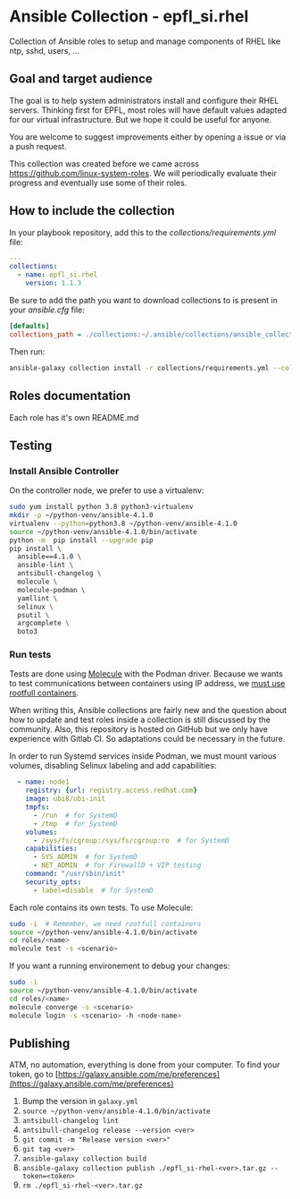 # Ansible Collection - epfl_si.rhel

Collection of Ansible roles to setup and manage components of RHEL like ntp, sshd, users, ...


## Goal and target audience

The goal is to help system administrators install and configure their RHEL servers. Thinking first for EPFL, most roles will have default values adapted for our virtual infrastructure. But we hope it could be useful for anyone.

You are welcome to suggest improvements either by opening a issue or via a push request.

This collection was created before we came across https://github.com/linux-system-roles. We will periodically evaluate their progress and eventually use some of their roles.


## How to include the collection

In your playbook repository, add this to the *collections/requirements.yml* file:

```yaml
---
collections:
  - name: epfl_si.rhel
    version: 1.1.3
```

Be sure to add the path you want to download collections to is present in your *ansible.cfg* file:

```ini
[defaults]
collections_path = ./collections:~/.ansible/collections/ansible_collections
```

Then run:

```bash
ansible-galaxy collection install -r collections/requirements.yml --collections-path ./collections
```

## Roles documentation

Each role has it's own README.md


## Testing

### Install Ansible Controller

On the controller node, we prefer to use a virtualenv:

```bash
sudo yum install python 3.8 python3-virtualenv
mkdir -p ~/python-venv/ansible-4.1.0
virtualenv --python=python3.8 ~/python-venv/ansible-4.1.0
source ~/python-venv/ansible-4.1.0/bin/activate
python -m  pip install --upgrade pip
pip install \
  ansible==4.1.0 \
  ansible-lint \
  antsibull-changelog \
  molecule \
  molecule-podman \
  yamllint \
  selinux \
  psutil \
  argcomplete \
  boto3
```


### Run tests

Tests are done using [Molecule](https://molecule.readthedocs.io) with the Podman driver. Because we wants to test communications between containers using IP address, we [must use rootfull containers](https://www.redhat.com/sysadmin/container-networking-podman).

When writing this, Ansible collections are fairly new and the question about how to update and test roles inside a collection is still discussed by the community. Also, this repository is hosted on GitHub but we only have experience with Gitlab CI. So adaptations could be necessary in the future.

In order to run Systemd services inside Podman, we must mount various volumes, disabling Selinux labeling and add capabilities:

```yaml
  - name: node1
    registry: {url: registry.access.redhat.com}
    image: ubi8/ubi-init
    tmpfs:
      - /run  # for SystemD
      - /tmp  # for SystemD
    volumes:
      - /sys/fs/cgroup:/sys/fs/cgroup:ro  # for SystemD
    capabilities:
      - SYS_ADMIN  # for SystemD
      - NET_ADMIN  # for FirewallD + VIP testing
    command: "/usr/sbin/init"
    security_opts:
      - label=disable  # for SystemD
```

Each role contains its own tests. To use Molecule:

```bash
sudo -i  # Remember, we need rootfull containers
source ~/python-venv/ansible-4.1.0/bin/activate
cd roles/<name>
molecule test -s <scenario>
```

If you want a running environement to debug your changes:

```bash
sudo -i
source ~/python-venv/ansible-4.1.0/bin/activate
cd roles/<name>
molecule converge -s <scenario>
molecule login -s <scenario> -h <node-name>
```

## Publishing

ATM, no automation, everything is done from your computer. To find your token, go to [https://galaxy.ansible.com/me/preferences](https://galaxy.ansible.com/me/preferences)

1. Bump the version in `galaxy.yml`
1. `source ~/python-venv/ansible-4.1.0/bin/activate`
1. `antsibull-changelog lint`
1. `antsibull-changelog release --version <ver>`
1. `git commit -m "Release version <ver>"`
1. `git tag <ver>`
1. `ansible-galaxy collection build`
1. `ansible-galaxy collection publish ./epfl_si-rhel-<ver>.tar.gz --token=<token>`
1. `rm ./epfl_si-rhel-<ver>.tar.gz`

